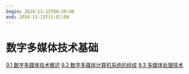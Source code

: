 ```yaml
---
begin: 2024-11-13T08:20:00
end: 2024-11-13T11:01:00
---
```


# 数字多媒体技术基础

[9.1 数字多媒体技术概述](9.1%20数字多媒体技术概述.md)
[9.2 数字多媒体计算机系统的组成](9.2%20数字多媒体计算机系统的组成.md)
[9.3 多媒体处理技术](9.3%20多媒体处理技术.md)